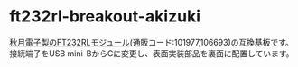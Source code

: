 # ft232rl-breakout-akizuki

[秋月電子製のFT232RLモジュール](https://akizukidenshi.com/catalog/g/g101977/)(通販コード:101977,106693)の互換基板です。
接続端子をUSB mini-BからCに変更し、表面実装部品を裏面に配置しています。
